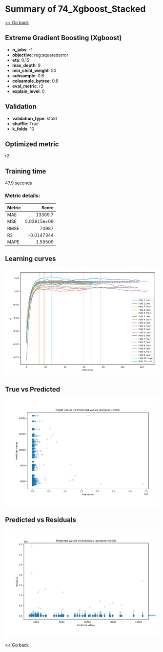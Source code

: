 # Summary of 74_Xgboost_Stacked

[<< Go back](../README.md)


## Extreme Gradient Boosting (Xgboost)
- **n_jobs**: -1
- **objective**: reg:squarederror
- **eta**: 0.15
- **max_depth**: 9
- **min_child_weight**: 50
- **subsample**: 0.6
- **colsample_bytree**: 0.6
- **eval_metric**: r2
- **explain_level**: 0

## Validation
 - **validation_type**: kfold
 - **shuffle**: True
 - **k_folds**: 10

## Optimized metric
r2

## Training time

47.9 seconds

### Metric details:
| Metric   |           Score |
|:---------|----------------:|
| MAE      | 13309.7         |
| MSE      |     5.03915e+09 |
| RMSE     | 70987           |
| R2       |    -0.0147344   |
| MAPE     |     1.59509     |



## Learning curves
![Learning curves](learning_curves.png)
## True vs Predicted

![True vs Predicted](true_vs_predicted.png)


## Predicted vs Residuals

![Predicted vs Residuals](predicted_vs_residuals.png)



[<< Go back](../README.md)
